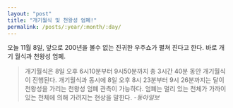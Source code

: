 ```yaml
---
layout: "post"
title: "개기월식 및 천왕성 엄폐!"
permalink: /posts/:year/:month/:day/
---
```

 오늘 11월 8일, 앞으로 200년을 볼수 없는 진귀한 우주쇼가 펼쳐 진다고 한다. 바로 개기 월식과 천왕성 엄폐.
 > 개기월식은 8일 오후 6시10분부터 9시50분까지 총 3시간 40분 동안 개기월식이 진행된다. 개기월식과 동시에 8일 오후 8시 23분부터 9시 26분까지는 달이 천왕성을 가리는 천왕성 엄폐 관측이 가능하다. 엄폐는 멀리 있는 천체가 가까이 있는 천체에 의해 가려지는 현상을 말한다.
 *-동아일보*